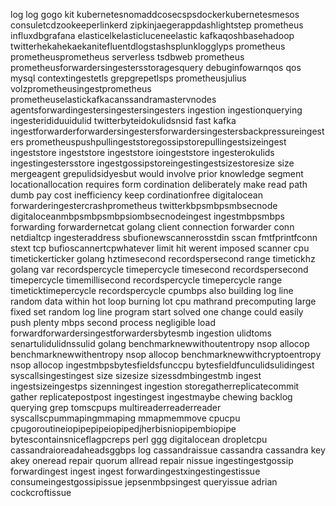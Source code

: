 log log gogo kit kubernetesnomaddcosecspsdockerkubernetesmesos consuletcdzookeeperlinkerd zipkinjaegerappdashlightstep prometheus influxdbgrafana elasticelkelasticluceneelastic kafkaqoshbasehadoop twitterhekahekaekanitefluentdlogstashsplunklogglyps prometheus prometheusprometheus serverless tsdbweb prometheus prometheusforwardersingestersstoragesquery debuginfowarnqos qos mysql contextingestetls grepgrepetlsps prometheusjulius volzprometheusingestprometheus prometheuselastickafkacanssandramastervnodes agentsforwardingestersingestersingesters ingestion ingestionquerying ingesterididuuidulid twitterbyteidokulidsnsid fast kafka ingestforwarderforwardersingestersforwardersingestersbackpressureingesters prometheuspushpullingeststoregossipstorepullingestsizeingest ingeststore ingeststore ingeststore ioingeststore ingesterokulids ingestingestersstore ingestgossipstoreingestingestsizestoresize size mergeagent grepulidsidyesbut would involve prior knowledge segment locationallocation requires form cordination deliberately make read path dumb pay cost inefficiency keep cordinationfree digitalocean forwarderingestercrashprometheus twitterkbpsmbpsmbsecnode digitaloceanmbpsmbpsmbpsiombsecnodeingest ingestmbpsmbps forwarding forwardernetcat golang client connection forwarder conn netdialtcp ingesteraddress sbufionewscannerosstdin sscan fmtfprintfconn stext tcp bufioscannertcpwhatever limit hit werent imposed scanner cpu timetickerticker golang hztimesecond recordspersecond range timetickhz golang var recordspercycle timepercycle timesecond recordspersecond timepercycle timemillisecond recordspercycle timepercycle range timeticktimepercycle recordspercycle cpumbps also building log line random data within hot loop burning lot cpu mathrand precomputing large fixed set random log line program start solved one change could easily push plenty mbps second process negligible load forwardforwardersingestforwardersbytesmb ingestion ulidtoms senartulidulidnssulid golang benchmarknewwithoutentropy nsop allocop benchmarknewwithentropy nsop allocop benchmarknewwithcryptoentropy nsop allocop ingestmbpsbytesfieldsfunccpu bytesfieldfunculidsulidingest syscallsingestingest size sizesize sizessdmbingestmb ingest ingestsizeingestps sizenningest ingestion storegatherreplicatecommit gather replicatepostpost ingestingest ingestmaybe chewing backlog querying grep tomscpups multireaderreaderreader syscallscpummapingmmaping mmapmemmove cpucpu cpugoroutineiopipepipeiopipedjherbisniopipembiopipe bytescontainsniceflagpcreps perl ggg digitalocean dropletcpu cassandraioreadaheadsggbps log cassandraissue cassandra cassandra key akey oneread repair quorum allread repair nissue ingestingestgossip forwardingest ingest ingest forwardingestxingestingestissue consumeingestgossipissue jepsenmbpsingest queryissue adrian cockcroftissue